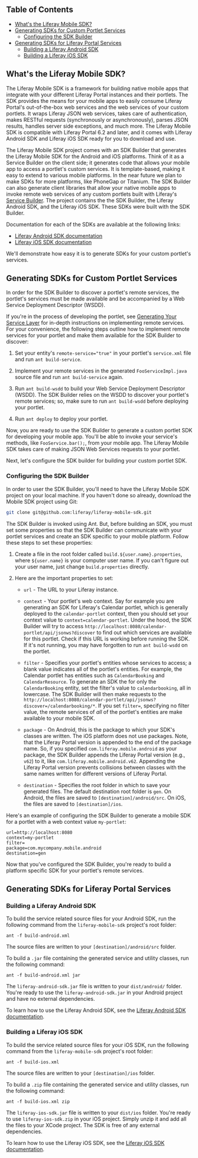 ## Table of Contents

* [What's the Liferay Mobile SDK?](#whats-the-liferay-mobile-sdk)
* [Generating SDKs for Custom Portlet Services](#generating-sdks-for-custom-portlet-services)
    * [Configuring the SDK Builder](#configuring-the-sdk-builder)
* [Generating SDKs for Liferay Portal Services](#generating-sdks-for-liferay-portal-services)
    * [Building a Liferay Android SDK](#building-a-liferay-android-sdk)
    * [Building a Liferay iOS SDK](#building-a-liferay-android-sdk)

## What's the Liferay Mobile SDK?

The Liferay Mobile SDK is a framework for building native mobile apps that
integrate with your different Liferay Portal instances and their portlets. The
SDK provides the means for your mobile apps to easily consume Liferay Portal's
out-of-the-box web services and the web services of your custom portlets. It
wraps Liferay JSON web services, takes care of authentication, makes RESTful
requests (synchronously or asynchronously), parses JSON results, handles server
side exceptions, and much more. The Liferay Mobile SDK is compatible with
Liferay Portal 6.2 and later, and it comes with Liferay Android SDK and Liferay
iOS SDK ready for you to download and use.

<!-- Provide links to the download pages. Jim -->

The Liferay Mobile SDK project comes with an SDK Builder that generates the
Liferay Mobile SDK for the Android and iOS platforms. Think of it as a Service
Builder on the client side; it generates code that allows your mobile app to
access a portlet's custom services. It is template-based, making it easy to
extend to various mobile platforms. In the near future we plan to make SDKs for
more platforms, like PhoneGap or Titanium. The SDK Builder can also generate
client libraries that allow your native mobile apps to invoke remote web
services of any custom portlets built with Liferay's [Service
Builder](http://www.liferay.com/documentation/liferay-portal/6.2/development/-/ai/generating-your-service-layer-liferay-portal-6-2-dev-guide-04-en).
The project contains the the SDK Builder, the Liferay Android SDK, and the
Liferay iOS SDK. These SDKs were built with the SDK Builder.

Documentation for
each of the SDKs are available at the following links:

- [Liferay Android SDK documentation](android/README.md)
- [Liferay iOS SDK documentation](ios/README.md)

We'll demonstrate how easy it is to generate SDKs for your custom portlet's
services. 

## Generating SDKs for Custom Portlet Services

In order for the SDK Builder to discover a portlet's remote services, the
portlet's services must be made available and be accompanied by a Web Service
Deployment Descriptor (WSDD).

If you're in the process of developing the portlet, see [Generating Your Service
Layer](http://www.liferay.com/documentation/liferay-portal/6.2/development/-/ai/generating-your-service-layer-liferay-portal-6-2-dev-guide-04-en)
for in-depth instructions on implementing remote services. For your convenience,
the following steps outline how to implement remote services for your portlet
and make them available for the SDK Builder to discover: 

1. Set your entity's `remote-service="true"` in your portlet's `service.xml`
file and run `ant build-service`.

2. Implement your remote services in the generated `FooServiceImpl.java` source
file and run `ant build-service` again. 

3. Run `ant build-wsdd` to build your Web Service Deployment Descriptor (WSDD).
The SDK Builder relies on the WSDD to discover your portlet's remote services;
so, make sure to run `ant build-wsdd` before deploying your portlet.

4. Run `ant deploy` to deploy your portlet.

Now, you are ready to use the SDK Builder to generate a custom portlet SDK for
developing your mobile app. You'll be able to invoke your service's methods,
like `FooService.bar();`, from your mobile app. The Liferay Mobile SDK takes
care of making JSON Web Services requests to your portlet.

Next, let's configure the SDK builder for building your custom portlet SDK.

### Configuring the SDK Builder

In order to user the SDK Builder, you'll need to have the Liferay Mobile SDK
project on your local machine. If you haven't done so already, download the
Mobile SDK project using Git: 

```sh
git clone git@github.com:liferay/liferay-mobile-sdk.git
```

The SDK Builder is invoked using Ant. But, before building an SDK, you must set
some properties so that the SDK Builder can communicate with your portlet
services and create an SDK specific to your mobile platform. Follow these steps
to set these properties:

1. Create a file in the root folder called `build.${user.name}.properties`,
where `${user.name}` is your computer user name. If you can't figure out your
user name, just change `build.properties` directly.

2. Here are the important properties to set:

	* `url` - The URL to your Liferay instance.

	* `context` - Your portlet's web context. Say for example you are generating
	an SDK for Liferay's Calendar portlet, which is generally deployed to the
	`calendar-portlet` context, then you should set your context value to
	`context=calendar-portlet`. Under the hood, the SDK Builder will try to
	access `http://localhost:8080/calendar-portlet/api/jsonws?discover` to find
	out which services are available for this portlet. Check if this URL is
	working before running the SDK. If it's not running, you may have forgotten
	to run `ant build-wsdd` on the portlet.

	* `filter` - Specifies your portlet's entities whose services to access; a
	blank value indicates all of the portlet's entities. For example, the
	Calendar portlet has entities such as `CalendarBooking` and
	`CalendarResource`. To generate an SDK the for only the `CalendarBooking`
	entity, set the filter's value to `calendarbooking`, all in lowercase. The
	SDK Builder will then make requests to the
	`http://localhost:8080/calendar-portlet/api/jsonws?discover=/calendarbooking/*`.
	If you set `filter=`, specifying no filter value, the remote services of
	*all* of the portlet's entities are make available to your mobile SDK.

	* `package` - On Android, this is the package to which your SDK's classes
	are written. The iOS platform does not use packages. Note, that the Liferay
	Portal version is appended to the end of the package name. So, if you
	specified `com.liferay.mobile.android` as your package, the SDK
	Builder appends the Liferay Portal version (e.g., `v62`) to it, 
	like `com.liferay.mobile.android.v62`. Appending the Liferay Portal version
	prevents collisions between classes with the same names written for
	different versions of Liferay Portal.

	* `destination` - Specifies the root folder in which to save your generated
	files. The default destination root folder is `gen`. On Android, the files
	are saved to `[destination]/android/src`. On iOS, the files are saved to
	`[destination]/ios`.

Here's an example of configuring the SDK Builder to generate a mobile SDK for
a portlet with a web context value `my-portlet`:

    url=http://localhost:8080
    context=my-portlet
    filter=
    package=com.mycompany.mobile.android
    destination=gen

Now that you've configured the SDK Builder, you're ready to build a platform
specific SDK for your portlet's remote services. 

<!-- At this point I think we need a section, like `## Building a Portlet's
Mobile SDK`, telling the developer what command(s) to execute and what to
expect as results. - Jim -->

## Generating SDKs for Liferay Portal Services

<!-- Intro text needed. - Jim -->

<!-- Before explaining how to build platform specific SDKs for Liferay Portal's
services and utilties, we should explain how to configure the properties, in a
section like `### Configuring the SDK Builder`
. - Jim
-->

### Building a Liferay Android SDK

To build the service related source files for your Android SDK, run the
following command from the `liferay-mobile-sdk` project's root folder:

    ant -f build-android.xml

The source files are written to your `[destination]/android/src` folder.

To build a `.jar` file containing the generated service and utility classes, run
the following command:

    ant -f build-android.xml jar

The `liferay-android-sdk.jar` file is written to your `dist/android/` folder.
You're ready to use the `liferay-android-sdk.jar` in your Android project and
have no external dependencies.

To learn how to use the Liferay Android SDK, see the [Liferay Android SDK
documentation](android/README.md).

### Building a Liferay iOS SDK

To build the service related source files for your iOS SDK, run the following
command from the `liferay-mobile-sdk` project's root folder:

    ant -f build-ios.xml

The source files are written to your `[destination]/ios` folder.

To build a `.zip` file containing the generated service and utility classes, run
the following command:

    ant -f build-ios.xml zip

The `liferay-ios-sdk.jar` file is written to your `dist/ios` folder. You're
ready to use `liferay-ios-sdk.zip` in your iOS project. Simply unzip it and add
all the files to your XCode project. The SDK is free of any external
dependencies.

To learn how to use the Liferay iOS SDK, see the [Liferay iOS SDK
documentation](ios/README.md).